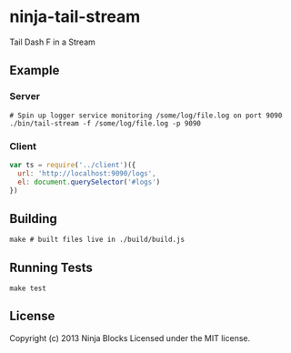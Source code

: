 ninja-tail-stream
=================

Tail Dash F in a Stream

## Example
### Server
```shell
# Spin up logger service monitoring /some/log/file.log on port 9090
./bin/tail-stream -f /some/log/file.log -p 9090
```

### Client

```js
var ts = require('../client')({
  url: 'http://localhost:9090/logs',
  el: document.querySelector('#logs')
})
```

## Building 
```shell
make # built files live in ./build/build.js
```

## Running Tests

```shell
make test
```

## License
Copyright (c) 2013 Ninja Blocks
Licensed under the MIT license.
